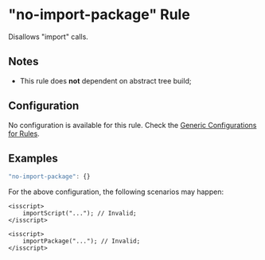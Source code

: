 # "no-import-package" Rule

Disallows "import" calls.

## Notes 

- This rule does **not** dependent on abstract tree build;

## Configuration

No configuration is available for this rule. Check the [Generic Configurations for Rules][generic-config].

## Examples

```js
"no-import-package": {}
```

For the above configuration, the following scenarios may happen:

```
<isscript>
    importScript("..."); // Invalid;
</isscript>
```

```
<isscript>
    importPackage("..."); // Invalid;
</isscript>
```

[generic-config]: <../generic-rule-config.md>
